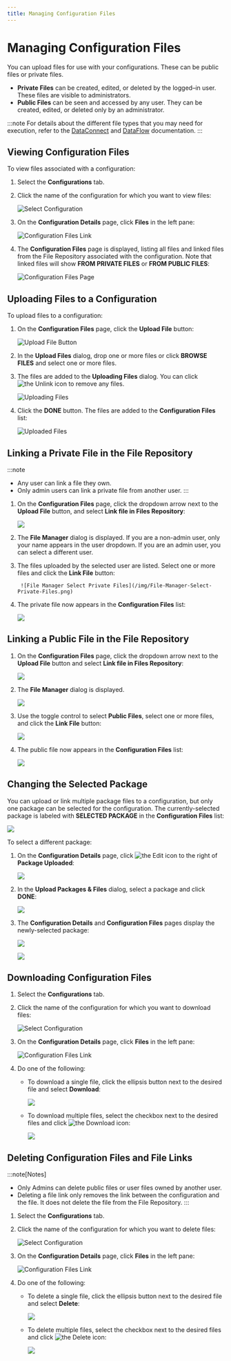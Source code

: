 ```yaml
---
title: Managing Configuration Files
---
```


# Managing Configuration Files

You can upload files for use with your configurations. These can be public files or private files.

* **Private Files** can be created, edited, or deleted by the logged–in user. These files are visible to administrators.
* **Public Files** can be seen and accessed by any user. They can be created, edited, or deleted only by an administrator.

:::note
For details about the different file types that you may need for execution, refer to the [DataConnect](https://docs.actian.com/dataconnect/12.2/#page/Welcome/DataConnect_12.2_Guides.htm) and [DataFlow](https://docs.actian.com/dataflow/8.0/#page/Welcome/DataFlow_Guides.htm) documentation.
:::

## Viewing Configuration Files

To view files associated with a configuration:

1. Select the **Configurations** tab.
2. Click the name of the configuration for which you want to view files:

   ![Select Configuration](/img/Configuration-Select2.png)

3. On the **Configuration Details** page, click **Files** in the left pane:
   
   ![Configuration Files Link](/img/Configuration-Files-Link.png)

4. The **Configuration Files** page is displayed, listing all files and linked files from the File Repository associated with the configuration. Note that linked files will show **FROM PRIVATE FILES** or **FROM PUBLIC FILES**:

   ![Configuration Files Page](/img/Configuration-Files-Page-With-Annotations.png)

## Uploading Files to a Configuration

To upload files to a configuration:

1. On the **Configuration Files** page, click the **Upload File** button:
   
   ![Upload File Button](/img/Configuration-Upload-File-Button.png)
2. In the **Upload Files** dialog, drop one or more files or click **BROWSE FILES** and select one or more files.
3. The files are added to the **Uploading Files** dialog. You can click <img src="/img/icons/unlink.png" className="icon" alt="the Unlink icon"/> to remove any files.

   ![Uploading Files](/img/Uploading-Files-Dialog.png)
4. Click the **DONE** button. The files are added to the **Configuration Files** list:

   ![Uploaded Files](/img/Configuration-Uploaded-Files.png)

## Linking a Private File in the File Repository

:::note
* Any user can link a file they own. 
* Only admin users can link a private file from another user.
:::

1. On the **Configuration Files** page, click the dropdown arrow next to the **Upload File** button, and select **Link file in Files Repository**:
   
   ![](/img/Link-File-in-Files-Repository.png)
2. The **File Manager** dialog is displayed. If you are a non-admin user, only your name appears in the user dropdown. If you are an admin user, you can select a different user.
3. The files uploaded by the selected user are listed. Select one or more files and click the **Link File** button:

        ![File Manager Select Private Files](/img/File-Manager-Select-Private-Files.png)
4. The private file now appears in the **Configuration Files** list:

   ![](/img/Configuration-Files-Private-File.png)

## Linking a Public File in the File Repository

1. On the **Configuration Files** page, click the dropdown arrow next to the **Upload File** button and select **Link file in Files Repository**:
   
   ![](/img/Link-File-in-Files-Repository.png)
2. The **File Manager** dialog is displayed.

   ![](/img/File-Manager-Private.png)
3. Use the toggle control to select  **Public Files**, select one or more files, and click the **Link File** button:

   ![](/img/File-Manager-Select-Public-File.png)
4. The public file now appears in the **Configuration Files** list:

   ![](/img/Configuration-Files-Public-File.png)

## Changing the Selected Package

You can upload or link multiple package files to a configuration, but only one package can be selected for the configuration. The currently-selected package is labeled with **SELECTED PACKAGE** in the **Configuration Files** list:

   ![](/img/Selected-Package.png)

To select a different package:

1. On the **Configuration Details** page, click <img src="/img/icons/edit-icon.png" className="icon" alt="the Edit icon"/> to the right of **Package Uploaded**:

   ![](/img/Package-Uploaded-Edit.png)
2. In the **Upload Packages & Files** dialog, select a package and click **DONE**:

   ![](/img/Selected-Package-Change.png)
3. The **Configuration Details** and **Configuration Files** pages display the newly-selected package:

   ![](/img/Selected-Package-Changed2.png)

   ![](/img/Selected-Package-Changed.png)

## Downloading Configuration Files

1. Select the **Configurations** tab.
2. Click the name of the configuration for which you want to download files:

   ![Select Configuration](/img/Configuration-Select2.png)

3. On the **Configuration Details** page, click **Files** in the left pane:
   
   ![Configuration Files Link](/img/Configuration-Files-Link.png)
4. Do one of the following:
   * To download a single file, click the ellipsis button next to the desired file and select **Download**:

     ![](/img/Download-Single-Config-File.png)
   * To download multiple files, select the checkbox next to the desired files and click <img src="/img/icons/download.png" className="icon" alt="the Download icon"/>:

     ![](/img/Download-Multiple-Config-Files.png)

## Deleting Configuration Files and File Links

:::note[Notes]
* Only Admins can delete public files or user files owned by another user.
* Deleting a file link only removes the link between the configuration and the file. It does not delete the file from the File Repository.
:::

1. Select the **Configurations** tab.
2. Click the name of the configuration for which you want to delete files:

   ![Select Configuration](/img/Configuration-Select2.png)

3. On the **Configuration Details** page, click **Files** in the left pane:
   
   ![Configuration Files Link](/img/Configuration-Files-Link.png)
4. Do one of the following:
   * To delete a single file, click the ellipsis button next to the desired file and select **Delete**:

     ![](/img/Delete-Single-Config-File.png)
   * To delete multiple files, select the checkbox next to the desired files and click <img src="/img/icons/trash.png" className="icon" alt="the Delete icon"/>:

     ![](/img/Delete-Multiple-Config-Files.png)
